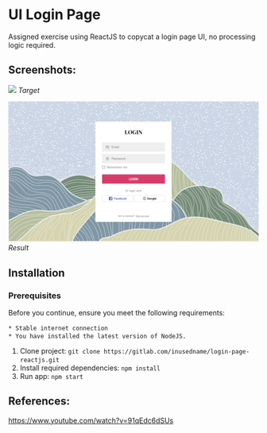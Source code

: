 # UI Login Page

Assigned exercise using ReactJS to copycat a login page UI, no processing logic required.

## Screenshots:
![](https://colorlib.com/wp/wp-content/uploads/sites/2/login-form-v11.jpg.webp)
_Target_

![](./img/preview.png)
_Result_


## Installation

### Prerequisites

Before you continue, ensure you meet the following requirements:

    * Stable internet connection
    * You have installed the latest version of NodeJS.

1. Clone project:
`git clone https://gitlab.com/inusedname/login-page-reactjs.git`
2. Install required dependencies:
`npm install`
3. Run app:
`npm start`

## References:
https://www.youtube.com/watch?v=91qEdc6dSUs